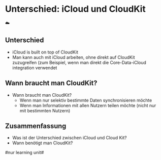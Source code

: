 # Unterschied: iCloud und CloudKit
☁️

## Unterschied
- iCloud is built on top of CloudKit
- Man kann auch mit iCloud arbeiten, ohne direkt auf CloudKit zuzugreifen (zum Beispiel, wenn man direkt die Core-Data-iCloud integration verwendet

## Wann braucht man CloudKit?
- Wann braucht man CloudKit?
	- Wenn man nur selektiv bestimmte Daten synchronisieren möchte
	- Wenn man Informationen mit allen Nutzern teilen möchte (nicht nur mit bestimmten Nutzern) 

## Zusammenfassung
- Was ist der Unterschied zwischen iCloud und Cloud Kit?
- Wann benötigt man CloudKit?




#nur learning unit#